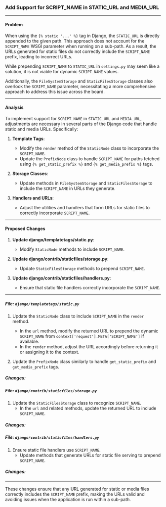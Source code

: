### Add Support for SCRIPT_NAME in STATIC_URL and MEDIA_URL

---

#### Problem

When using the `{% static '...' %}` tag in Django, the `STATIC_URL` is directly appended to the given path. This approach does not account for the `SCRIPT_NAME` WSGI parameter when running on a sub-path. As a result, the URLs generated for static files do not correctly include the `SCRIPT_NAME` prefix, leading to incorrect URLs.

While prepending `SCRIPT_NAME` to `STATIC_URL` in `settings.py` may seem like a solution, it is not viable for dynamic `SCRIPT_NAME` values.

Additionally, the `FileSystemStorage` and `StaticFilesStorage` classes also overlook the `SCRIPT_NAME` parameter, necessitating a more comprehensive approach to address this issue across the board.

---

#### Analysis

To implement support for `SCRIPT_NAME` in `STATIC_URL` and `MEDIA_URL`, adjustments are necessary in several parts of the Django code that handle static and media URLs. Specifically:

1. **Template Tags**:
    - Modify the `render` method of the `StaticNode` class to incorporate the `SCRIPT_NAME`.
    - Update the `PrefixNode` class to handle `SCRIPT_NAME` for paths fetched using `{% get_static_prefix %}` and `{% get_media_prefix %}` tags.

2. **Storage Classes**:
    - Update methods in `FileSystemStorage` and `StaticFilesStorage` to include the `SCRIPT_NAME` in URLs they generate.

3. **Handlers and URLs**:
    - Adjust the utilities and handlers that form URLs for static files to correctly incorporate `SCRIPT_NAME`.

---

#### Proposed Changes

1. **Update django/templatetags/static.py**:
    - Modify `StaticNode` methods to include `SCRIPT_NAME`.

2. **Update django/contrib/staticfiles/storage.py**:
    - Update `StaticFilesStorage` methods to prepend `SCRIPT_NAME`.

3. **Update django/contrib/staticfiles/handlers.py**:
    - Ensure that static file handlers correctly incorporate the `SCRIPT_NAME`.

---

##### File: `django/templatetags/static.py`

1. Update the `StaticNode` class to include `SCRIPT_NAME` in the `render` method.

    - In the `url` method, modify the returned URL to prepend the dynamic `SCRIPT_NAME` from `context['request'].META['SCRIPT_NAME']` if available.
    - In the `render` method, adjust the URL accordingly before returning it or assigning it to the context.

2. Update the `PrefixNode` class similarly to handle `get_static_prefix` and `get_media_prefix` tags.

##### Changes:


##### File: `django/contrib/staticfiles/storage.py`

1. Update the `StaticFilesStorage` class to recognize `SCRIPT_NAME`.
    - In the `url` and related methods, update the returned URL to include `SCRIPT_NAME`.

##### Changes:


##### File: `django/contrib/staticfiles/handlers.py`

1. Ensure static file handlers use `SCRIPT_NAME`.
    - Update methods that generate URLs for static file serving to prepend `SCRIPT_NAME`.

##### Changes:


---

These changes ensure that any URL generated for static or media files correctly includes the `SCRIPT_NAME` prefix, making the URLs valid and avoiding issues when the application is run within a sub-path.

